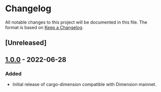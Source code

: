 # Changelog

All notable changes to this project will be documented in this file.  The format is based on [Keep a Changelog].

[comment]: <> (Added:      new features)
[comment]: <> (Changed:    changes in existing functionality)
[comment]: <> (Deprecated: soon-to-be removed features)
[comment]: <> (Removed:    now removed features)
[comment]: <> (Fixed:      any bug fixes)
[comment]: <> (Security:   in case of vulnerabilities)



## [Unreleased]

## [1.0.0] - 2022-06-28

### Added
* Initial release of cargo-dimension compatible with Dimension mainnet.



[Keep a Changelog]: https://keepachangelog.com/en/1.0.0
[1.0.0]: https://github.com/dimension-labs/cargo-dimension/tree/v1.0.0

